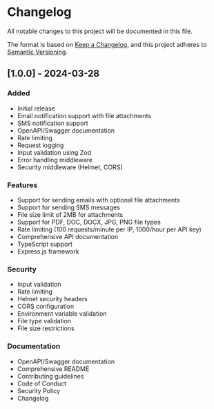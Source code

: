 # Changelog

All notable changes to this project will be documented in this file.

The format is based on [Keep a Changelog](https://keepachangelog.com/en/1.0.0/),
and this project adheres to [Semantic Versioning](https://semver.org/spec/v2.0.0.html).

## [1.0.0] - 2024-03-28

### Added

- Initial release
- Email notification support with file attachments
- SMS notification support
- OpenAPI/Swagger documentation
- Rate limiting
- Request logging
- Input validation using Zod
- Error handling middleware
- Security middleware (Helmet, CORS)

### Features

- Support for sending emails with optional file attachments
- Support for sending SMS messages
- File size limit of 2MB for attachments
- Support for PDF, DOC, DOCX, JPG, PNG file types
- Rate limiting (100 requests/minute per IP, 1000/hour per API key)
- Comprehensive API documentation
- TypeScript support
- Express.js framework

### Security

- Input validation
- Rate limiting
- Helmet security headers
- CORS configuration
- Environment variable validation
- File type validation
- File size restrictions

### Documentation

- OpenAPI/Swagger documentation
- Comprehensive README
- Contributing guidelines
- Code of Conduct
- Security Policy
- Changelog
